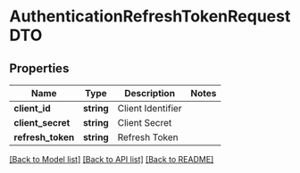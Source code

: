 # AuthenticationRefreshTokenRequestDTO

## Properties
Name | Type | Description | Notes
------------ | ------------- | ------------- | -------------
**client_id** | **string** | Client Identifier | 
**client_secret** | **string** | Client Secret | 
**refresh_token** | **string** | Refresh Token | 

[[Back to Model list]](../README.md#documentation-for-models) [[Back to API list]](../README.md#documentation-for-api-endpoints) [[Back to README]](../README.md)


